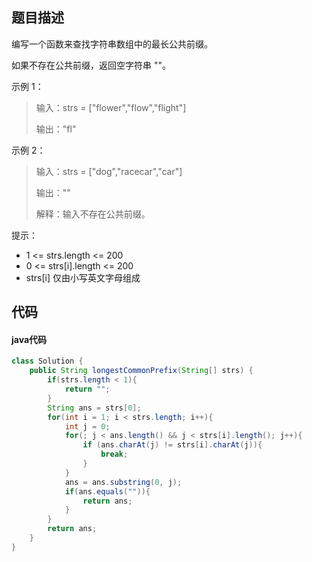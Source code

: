 ## 题目描述

编写一个函数来查找字符串数组中的最长公共前缀。

如果不存在公共前缀，返回空字符串 ""。

 

示例 1：

> 输入：strs = ["flower","flow","flight"]
> 
> 输出："fl"

示例 2：

> 输入：strs = ["dog","racecar","car"]
> 
> 输出：""
> 
> 解释：输入不存在公共前缀。

 

提示：

-    1 <= strs.length <= 200
-    0 <= strs[i].length <= 200
-    strs[i] 仅由小写英文字母组成

## 代码

#### java代码

```` java
class Solution {
    public String longestCommonPrefix(String[] strs) {
        if(strs.length < 1){
            return "";
        }
        String ans = strs[0];
        for(int i = 1; i < strs.length; i++){
            int j = 0;
            for(; j < ans.length() && j < strs[i].length(); j++){
                if (ans.charAt(j) != strs[i].charAt(j)){
                    break;
                }
            }
            ans = ans.substring(0, j);
            if(ans.equals("")){
                return ans;
            }
        }
        return ans;
    }
}
````
